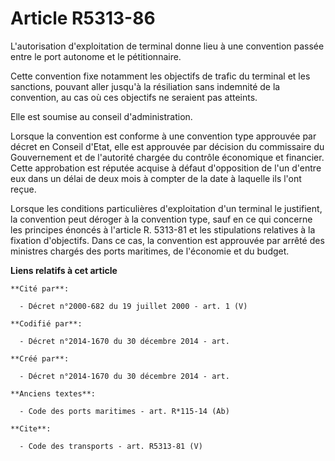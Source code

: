 # Article R5313-86

L'autorisation d'exploitation de terminal donne lieu à une convention passée entre le port autonome et le pétitionnaire. 

Cette convention fixe notamment les objectifs de trafic du terminal et les sanctions, pouvant aller jusqu'à la résiliation
sans indemnité de la convention, au cas où ces objectifs ne seraient pas atteints. 

Elle est soumise au conseil d'administration. 

Lorsque la convention est conforme à une convention type approuvée par décret en Conseil d'Etat, elle est approuvée par
décision du commissaire du Gouvernement et de l'autorité chargée du contrôle économique et financier. Cette approbation est
réputée acquise à défaut d'opposition de l'un d'entre eux dans un délai de deux mois à compter de la date à laquelle ils
l'ont reçue. 

Lorsque les conditions particulières d'exploitation d'un terminal le justifient, la convention peut déroger à la convention
type, sauf en ce qui concerne les principes énoncés à l'article R. 5313-81 et les stipulations relatives à la fixation
d'objectifs. Dans ce cas, la convention est approuvée par arrêté des ministres chargés des ports maritimes, de l'économie et
du budget.

**Liens relatifs à cet article**

	**Cité par**:

	  - Décret n°2000-682 du 19 juillet 2000 - art. 1 (V)

	**Codifié par**:

	  - Décret n°2014-1670 du 30 décembre 2014 - art.

	**Créé par**:

	  - Décret n°2014-1670 du 30 décembre 2014 - art.

	**Anciens textes**:

	  - Code des ports maritimes - art. R*115-14 (Ab)

	**Cite**:

	  - Code des transports - art. R5313-81 (V)

